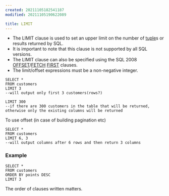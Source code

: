 ```yaml
---
created: 20211105182541187
modified: 20211105190622089

title: LIMIT
---
```


- The LIMIT clause is used to set an upper limit on the number of [tuple](#tuple)s or results returned by SQL.
- It is important to note that this clause is not supported by all SQL versions.
- The LIMIT clause can also be specified using the SQL 2008 [OFFSET](#OFFSET)/[FETCH](#FETCH) [FIRST](#FIRST) clauses.
- The limit/offset expressions must be a non-negative integer.

<!-- end list -->

    SELECT *
    FROM customers
    LIMIT 3
    --will output only first 3 customers(rows?)

    LIMIT 300
    --if there are 300 customers in the table that will be returned, otherwise only the existing columns will be returned

To use offset (in case of building pagination etc)

    SELECT *
    FROM customers
    LIMIT 6, 3
    --will output columns after 6 rows and then return 3 columns

### Example

    SELECT *
    FROM customers
    ORDER BY points DESC
    LIMIT 3

The order of clauses written matters.
